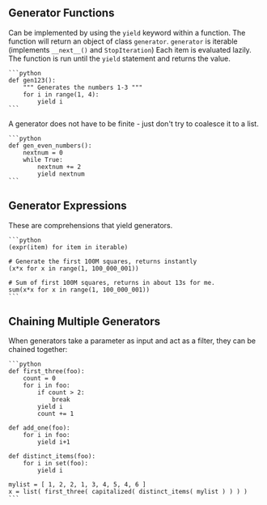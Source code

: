 ```toc
```

## Generator Functions

Can be implemented by using the `yield` keyword within a function.
The function will return an object of class `generator`.
`generator` is iterable (implements `__next__()` and  `StopIteration`)
Each item is evaluated lazily. The function is run until the `yield` statement and returns the value.

`````ad-example
```python
def gen123():
	""" Generates the numbers 1-3 """
	for i in range(1, 4):
		yield i
```
`````

A generator does not have to be finite - just don't try to coalesce it to a list.
`````ad-example
```python
def gen_even_numbers():
	nextnum = 0
	while True:
		nextnum += 2
		yield nextnum
```
`````

## Generator Expressions
These are comprehensions that yield generators.

`````ad-example
```python
(expr(item) for item in iterable)

# Generate the first 100M squares, returns instantly
(x*x for x in range(1, 100_000_001))

# Sum of first 100M squares, returns in about 13s for me.
sum(x*x for x in range(1, 100_000_001))
```
`````

## Chaining Multiple Generators
When generators take a parameter as input and act as a filter, they can be chained together:

`````ad-example
```python
def first_three(foo):
	count = 0
	for i in foo:
		if count > 2:
			break
		yield i
		count += 1

def add_one(foo):
	for i in foo:
		yield i+1

def distinct_items(foo):
	for i in set(foo):
		yield i

mylist = [ 1, 2, 2, 1, 3, 4, 5, 4, 6 ]
x = list( first_three( capitalized( distinct_items( mylist ) ) ) )
```

`````

